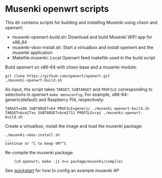 # Musenki openwrt scripts

This dir contains scripts for building and installing Musenki using clixon and openwrt:
  * musenki-openwrt-build.sh: Download and build Musenki WIFI app for x86_64
  * musenki-vbox-install.sh: Start a virtualbox and install openwrt and the musenki application
  * Makefile.musenki: Local Openwrt feed makefile used in the build script

Build openwrt on x86-64 with clixon base and a musenki module:
```
git clone https://github.com/openwrt/openwrt.git
./musenki-openwrt-build.sh
```

As input, the script takes `TARGET`, `SUBTARGET` and `PROFILE`  corresponding to selections in openwrt `make menuconfig`. For example, x86-64-generic(default) and Raspberry PI4, respectively:
```
TARGET=x86 SUBTARGET=64 PROFILE=generic ./musenki-openwrt-build.sh
TARGET=bcm27xx SUBTARGET=bcm2711 PROFILE=rpi ./musenki-openwrt-build.sh
```

Create a virtualbox, install the image and load the musenki package:
```
./musenki-vbox-install.sh
...
Continue or ^C to keep VM?^C
```

Re-compile the musenki package:
```
	(cd openwrt; make -j1 V=s package/musenki/compile)
```

See [quickstart](../README.md#quickstart) for how to config an example musenki AP
